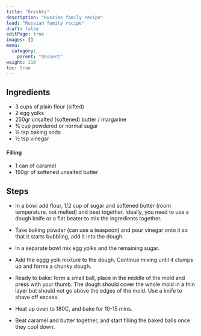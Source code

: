 ```yaml
---
title: "Oreshki"
description: "Russian family recipe"
lead: "Russian family recipe"
draft: false
editPage: true
images: []
menu:
  category:
    parent: "dessert"
weight: 110
toc: true
---
```


## Ingredients

- 3 cups of plain flour (sifted)
- 2 egg yolks
- 250gr unsalted (softened) butter / margarine
- ¾ cup powdered or normal sugar
- ½ tsp baking soda
- ½ tsp vinegar

#### Filling

- 1 can of caramel
- 150gr of softened unsalted butter

## Steps

- In a bowl add flour, 1/2 cup of sugar and softened butter (room temperature, not melted) and beat together. Ideally, you need to use a dough knife or a flat beater to mix the ingredients together.

- Take baking powder (can use a teaspoon) and pour vinegar onto it so that it starts bubbling, add it into the dough.

- In a separate bowl mix egg yolks and the remaining sugar.

- Add the eggg yolk mixture to the dough. Continue mixing until it clumps up and forms a chunky dough.

- Ready to bake: form a small ball, place in the middle of the mold and press with your thumb. The dough should cover the whole mold in a thin layer but should not go above the edges of the mold. Use a knife to shave off excess.

- Heat up oven to 180C, and bake for 10-15 mins.

- Beat caramel and butter together, and start filling the baked balls once they cool down.
